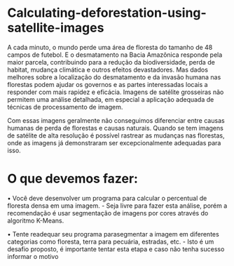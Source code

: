 # Calculating-deforestation-using-satellite-images

A  cada minuto,  o  mundo  perde  uma  área  de floresta do   tamanho   de   48   campos   de   futebol.   E   o desmatamento na Bacia Amazônica responde pela maior  parcela,  contribuindo  para  a  redução  da biodiversidade,    perda    de    habitat,    mudança climática e outros efeitos devastadores. Mas dados melhores  sobre  a  localização  do  desmatamento  e da invasão humana nas florestas podem ajudar os governos e as partes interessadas locais a responder com mais rapidez e eficácia. Imagens  de  satélite  grosseiras  não  permitem  uma  análise  detalhada,  em  especial  a  aplicação adequada  de  técnicas  de processamento  de  imagem.  

Com essas imagens geralmente  não conseguimos diferenciar entre causas humanas de perda de florestas e causas naturais. Quando se tem imagens de satélite de alta resolução é possível rastrear as mudanças nas florestas, onde as imagens já demonstraram ser excepcionalmente adequadas para isso.


# O que devemos fazer:

• Você deve desenvolver um programa para calcular o percentual de floresta densa em uma imagem. 
      - Seja livre para fazer esta análise, porém a recomendação é usar segmentação de imagens por cores através do algoritmo K-Means.

• Tente readequar seu programa parasegmentar a imagem em diferentes categorias como floresta, terra para pecuária, estradas, etc. 
      - Isto é um desafio proposto, é importante tentar esta etapa e caso não tenha sucesso informar o motivo
